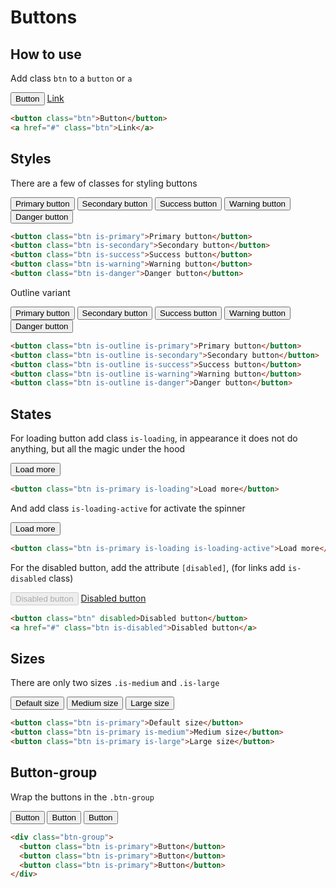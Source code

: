 # Buttons


## How to use

Add class `btn` to a `button` or `a`

<div class="v-buttons">
<button class="btn">Button</button>
<a href="#" class="btn">Link</a>
</div>

```html
<button class="btn">Button</button>
<a href="#" class="btn">Link</a>
```


## Styles

There are a few of classes for styling buttons

<div class="v-buttons">
<button class="btn is-primary">Primary button</button>
<button class="btn is-secondary">Secondary button</button>
<button class="btn is-success">Success button</button>
<button class="btn is-warning">Warning button</button>
<button class="btn is-danger">Danger button</button>
</div>

```html
<button class="btn is-primary">Primary button</button>
<button class="btn is-secondary">Secondary button</button>
<button class="btn is-success">Success button</button>
<button class="btn is-warning">Warning button</button>
<button class="btn is-danger">Danger button</button>
```

Outline variant

<div class="v-buttons">
<button class="btn is-outline is-primary">Primary button</button>
<button class="btn is-outline is-secondary">Secondary button</button>
<button class="btn is-outline is-success">Success button</button>
<button class="btn is-outline is-warning">Warning button</button>
<button class="btn is-outline is-danger">Danger button</button>
</div>

```html
<button class="btn is-outline is-primary">Primary button</button>
<button class="btn is-outline is-secondary">Secondary button</button>
<button class="btn is-outline is-success">Success button</button>
<button class="btn is-outline is-warning">Warning button</button>
<button class="btn is-outline is-danger">Danger button</button>
```


## States

For loading button add class `is-loading`, in appearance it does not do anything, but all the magic under the hood

<button class="btn is-primary is-loading">Load more</button>

```html
<button class="btn is-primary is-loading">Load more</button>
```

And add class `is-loading-active` for activate the spinner

<button class="btn is-primary is-loading is-loading-active">Load more</button>

```html
<button class="btn is-primary is-loading is-loading-active">Load more</button>
```


For the disabled button, add the attribute `[disabled]`, (for links add `is-disabled` class)

<button class="btn" disabled>Disabled button</button>
<a href="#" class="btn is-disabled">Disabled button</a>

```html
<button class="btn" disabled>Disabled button</button>
<a href="#" class="btn is-disabled">Disabled button</a>
```


## Sizes

There are only two sizes `.is-medium` and `.is-large`

<button class="btn is-primary">Default size</button>
<button class="btn is-primary is-medium">Medium size</button>
<button class="btn is-primary is-large">Large size</button>

```html
<button class="btn is-primary">Default size</button>
<button class="btn is-primary is-medium">Medium size</button>
<button class="btn is-primary is-large">Large size</button>
```


## Button-group

Wrap the buttons in the `.btn-group`

<div class="btn-group">
  <button class="btn is-primary">Button</button>
  <button class="btn is-primary">Button</button>
  <button class="btn is-primary">Button</button>
</div>

```html
<div class="btn-group">
  <button class="btn is-primary">Button</button>
  <button class="btn is-primary">Button</button>
  <button class="btn is-primary">Button</button>
</div>
```
